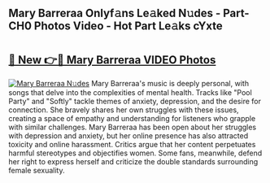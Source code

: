 ## Mary Barreraa Onlyf𝚊ns Le𝚊ked N𝚞des - Part-CH0 Photos Video - Hot Part Le𝚊ks cYxte

# <h2><a href="http://ab38151.deff.icu/?id=Mary+Barreraa">🔗 New 👉🔴 Mary Barreraa VIDEO Photos</a></h2>

[![Mary Barreraa N𝚞des](https://i.imgur.com/rIISA9y.gif)](http://ab38151.deff.icu/?id=Mary+Barreraa)
Mary Barreraa's music is deeply personal, with songs that delve into the complexities of mental health. Tracks like "Pool Party" and "Softly" tackle themes of anxiety, depression, and the desire for connection. She bravely shares her own struggles with these issues, creating a space of empathy and understanding for listeners who grapple with similar challenges. Mary Barreraa has been open about her struggles with depression and anxiety, but her online presence has also attracted toxicity and online harassment. Critics argue that her content perpetuates harmful stereotypes and objectifies women. Some fans, meanwhile, defend her right to express herself and criticize the double standards surrounding female sexuality.

